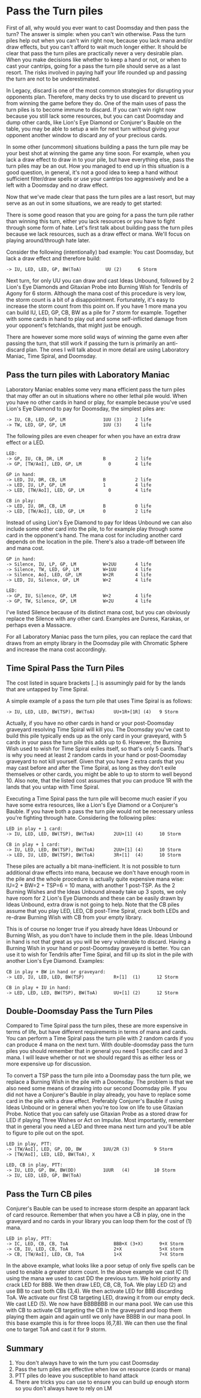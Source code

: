 # Pass the Turn piles

First of all, why would you ever want to cast Doomsday and then pass the turn?
The answer is simple: when you can't win otherwise. Pass the turn piles help out
when you can't win right now, because you lack mana and/or draw effects, but you
can't afford to wait much longer either. It should be clear that pass the turn
piles are practically never a very desirable plan. When you make decisions like
whether to keep a hand or not, or when to cast your cantrips, going for a pass
the turn pile should serve as a last resort. The risks involved in paying half
your life rounded up and passing the turn are not to be underestimated.

In Legacy, discard is one of the most common strategies for disrupting your
opponents plan. Therefore, many decks try to use discard to prevent us from
winning the game before they do. One of the main uses of pass the turn piles is
to become immune to discard. If you can't win right now because you still lack
some resources, but you can cast Doomsday and dump other cards, like Lion's Eye
Diamond or Conjurer's Bauble on the table, you may be able to setup a win for
next turn without giving your opponent another window to discard any of your
precious cards.

In some other (uncommon) situations building a pass the turn pile may be your
best shot at winning the game any time soon. For example, when you lack a draw
effect to draw in to your pile, but have everything else, pass the turn piles
may be an out. How you managed to end up in this situation is a good question,
in general, it's not a good idea to keep a hand without sufficient filter/draw
spells or use your cantrips too aggressively and be a left with a Doomsday and
no draw effect.

Now that we've made clear that pass the turn piles are a last resort, but may
serve as an out in some situations, we are ready to get started:

There is some good reason that you are going for a pass the turn pile rather
than winning this turn, either you lack resources or you have to fight through
some form of hate. Let's first talk about building pass the turn piles because
we lack resources, such as a draw effect or mana. We'll focus on playing
around/through hate later.

Consider the following (intentionally) bad example: You cast Doomsday, but lack
a draw effect and therefore build:

```
-> IU, LED, LED, GP, BW(ToA)         UU (2)      6 Storm
```

Next turn, for only UU you can draw and cast Ideas Unbound, followed by 2 Lion's
Eye Diamonds and Gitaxian Probe into Burning Wish for Tendrils of Agony for 6
storm. Although the mana cost of this procedure is very low, the storm count is
a bit of a disappointment. Fortunately, it's easy to increase the storm count
from this point on. If you have 1 more mana you can build IU, LED, GP, CB, BW as
a pile for 7 storm for example. Together with some cards in hand to play out and
some self-inflicted damage from your opponent's fetchlands, that might just be
enough.

There are however some more solid ways of winning the game even after passing
the turn, that still work if passing the turn is primarily an anti-discard plan.
The ones I will talk about in more detail are using Laboratory Maniac, Time
Spiral, and Doomsday.

## Pass the turn piles with Laboratory Maniac

Laboratory Maniac enables some very mana efficient pass the turn piles that may
offer an out in situations where no other lethal pile would. When you have no
other cards in hand or play, for example because you've used Lion's Eye Diamond
to pay for Doomsday, the simplest piles are:

```
-> IU, CB, LED, GP, LM              1UU (3)     2 life
-> TW, LED, GP, GP, LM              1UU (3)     4 life
```

The following piles are even cheaper for when you have an extra draw
effect or a LED.

```
LED:
-> GP, IU, CB, DR, LM               B           2 life
-> GP, [TW/AoI], LED, GP, LM          0         4 life

GP in hand:
-> LED, IU, DR, CB, LM              B           2 life
-> LED, IU, LP, GP, LM              1           4 life
-> LED, [TW/AoI], LED, GP, LM         0         4 life

CB in play:
-> LED, IU, DR, CB, LM              B           0 life
-> LED, [TW/AoI], LED, GP, LM       0           2 life
```

Instead of using Lion's Eye Diamond to pay for Ideas Unbound we can also include
some other card into the pile, to for example play through some card in the
opponent's hand. The mana cost for including another card depends on the
location in the pile. There's also a trade-off between life and mana cost.

```
GP in hand:
-> Silence, IU, LP, GP, LM          W+2UU       4 life
-> Silence, TW, LED, GP, LM         W+1UU       4 life
-> Silence, AoI, LED, GP, LM        W+2R        4 life
-> LED, IU, Silence, GP, LM         W+2         4 life

LED:
-> GP, IU, Silence, GP, LM          W+2         4 life
-> GP, TW, Silence, GP, LM          W+2U        4 life
```

I've listed Silence because of its distinct mana cost, but you can obviously
replace the Silence with any other card. Examples are Duress, Karakas, or
perhaps even a Massacre.

For all Laboratory Maniac pass the turn piles, you can replace the card that
draws from an empty library in the Doomsday pile with Chromatic Sphere and
increase the mana cost accordingly.

## Time Spiral Pass the Turn Piles

The cost listed in square brackets [..] is assumingly paid for by the lands that
are untapped by Time Spiral.

A simple example of a pass the turn pile that uses Time Spiral is as follows:

```
-> IU, LED, LED, BW(TSP), BW(ToA)       UU+1R+[1R] (4)   9 Storm
```

Actually, if you have no other cards in hand or your post-Doomsday graveyard
resolving Time Spiral will kill you. The Doomsday you've cast to build this pile
typically ends up as the only card in your graveyard, with 5 cards in your pass
the turn pile this adds up to 6. However, the Burning Wish used to wish for Time
Spiral exiles itself, so that's only 5 cards. That's is why you need at least 2
random cards in your hand or post-Doomsday graveyard to not kill yourself. Given
that you have 2 extra cards that you may cast before and after the Time Spiral,
as long as they don't exile themselves or other cards, you might be able to up
to storm to well beyond 10. Also note, that the listed cost assumes that you can
produce 1R with the lands that you untap with Time Spiral.

Executing a Time Spiral pass the turn pile will become much easier if you have
some extra resources, like a Lion's Eye Diamond or a Conjurer's Bauble. If you
have both a pass the turn pile would not be necessary unless you're fighting
through hate. Considering the following piles:

```
LED in play + 1 card:
-> IU, LED, LED, BW(TSP), BW(ToA)       2UU+[1] (4)      10 Storm

CB in play + 1 card:
-> IU, LED, LED, BW(TSP), BW(ToA)       2UU+[1] (4)      10 Storm
-> LED, IU, LED, BW(TSP), BW(ToA)       3R+[1]  (4)      10 Storm
```

These piles are actually a bit mana-inefficient. It is not possible to turn
additional draw effects into mana, because we don't have enough room in the pile
and the whole procedure is actually quite expensive mana wise: IU=2 + BW=2 +
TSP=6 = 10 mana, with another 1 post-TSP. As the 2 Burning Wishes and the Ideas
Unbound already take up 3 spots, we only have room for 2 Lion's Eye Diamonds and
these can be easily drawn by Ideas Unbound, extra draw is not going to help.
Note that the CB piles assume that you play LED, LED, CB post-Time Spiral, crack
both LEDs and re-draw Burning Wish with CB from your empty library.

This is of course no longer true if you already have Ideas Unbound or Burning
Wish, as you don't have to include them in the pile. Ideas Unbound in hand is
not that great as you will be very vulnerable to discard. Having a Burning Wish
in your hand or post-Doomsday graveyard is better. You can use it to wish for
Tendrils after Time Spiral, and fill up its slot in the pile with another Lion's
Eye Diamond. Examples:

```
CB in play + BW in hand or graveyard:
-> LED, IU, LED, LED, BW(TSP)           R+[1]  (1)      12 Storm

CB in play + IU in hand:
-> LED, LED, LED, BW(TSP), BW(ToA)      UU+[1] (2)      12 Storm
```

## Double-Doomsday Pass the Turn Piles

Compared to Time Spiral pass the turn piles, these are more expensive in terms
of life, but have different requirements in terms of mana and cards. You can
perform a Time Spiral pass the turn pile with 2 random cards if you can produce
4 mana on the next turn. With double-doomsday pass the turn piles you should
remember that in general you need 1 specific card and 3 mana. I will leave
whether or not we should regard this as either less or more expensive up for
discussion.

To convert a TSP pass the turn pile into a Doomsday pass the turn pile, we
replace a Burning Wish in the pile with a Doomsday. The problem is that we also
need some means of drawing into our second Doomsday pile. If you did not have a
Conjurer's Bauble in play already, you have to replace some card in the pile
with a draw effect. Preferably Conjurer's Bauble if using Ideas Unbound or in
general when you're too low on life to use Gitaxian Probe. Notice that you can
safely use Gitaxian Probe as a stored draw for LED if playing Three Wishes or
Act on Impulse. Most importantly, remember that in general you need a LED and
three mana next turn and you'll be able to figure to pile out on the spot.

```
LED in play, PTT:
-> [TW/AoI], LED, GP, DD, BW        1UU/2R (3)         9 Storm
-> [TW/AoI], LED, LED, BW(ToA), X

LED, CB in play, PTT:
-> IU, LED, GP, BW, BW(DD)          1UUR   (4)         10 Storm
-> IU, LED, LED, GP, BW(ToA)
```

## Pass the Turn CB piles

Conjurer's Bauble can be used to increase storm despite an apparant lack of card
resource. Remember that when you have a CB in play, one in the graveyard and no
cards in your library you can loop them for the cost of (1) mana.

```
LED in play, PTT:
-> IC, LED, CB, CB, ToA                 BBB+X (3+X)      9+X Storm
-> CB, IU, LED, CB, ToA                 2+X              5+X storm
-> CB, [TW/AoI], LED, CB, ToA           1+X              7+X Storm
```

In the above example, what looks like a poor setup of only five spells can be
used to enable a greater storm count. In the above example we cast IC (1) using
the mana we used to cast DD the previous turn. We hold priority and crack LED
for BBB. We then draw LED, CB, CB, ToA. We play LED (2) and use BB to cast both
CBs (3,4). We then activate LED for BBB discarding ToA. We activate our first CB
targeting LED, drawing it from our empty deck. We cast LED (5). We now have
BBBBBBB in our mana pool. We can use this with CB to activate CB targeting the
CB in the graveyard and loop them playing them again and again until we only
have BBBB in our mana pool. In this base example this is for three loops
(6,7,8). We can then use the final one to target ToA and cast it for 9 storm.

## Summary

1. You don't always have to win the turn you cast Doomsday
2. Pass the turn piles are effective when low on resource (cards or mana)
3. PTT piles do leave you susceptible to hand attack
4. There are tricks you can use to ensure you can build up enough storm so you
   don't always have to rely on LM
